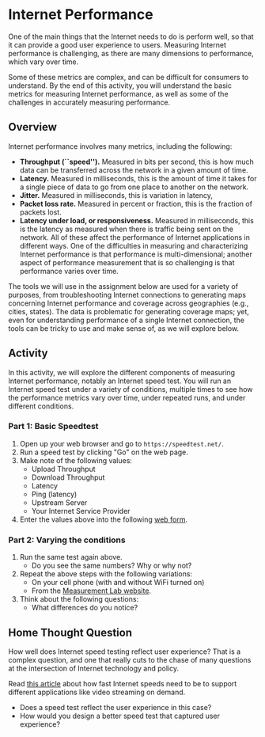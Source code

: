 # Internet Performance

One of the main things that the Internet needs to do is perform well, so that
it can provide a good user experience to users. Measuring Internet performance
is challenging, as there are many dimensions to performance, which vary over
time. 

Some of these metrics are complex, and can be difficult for consumers to
understand. By the end of this activity, you will understand the basic metrics
for measuring Internet performance, as well as some of the challenges in
accurately measuring performance.


## Overview 

Internet performance involves many metrics, including the following:
  - **Throughput (``speed'').** Measured in bits per second, this is how much data
    can be transferred across the network in a given amount of time.
  - **Latency.** Measured in milliseconds, this is the amount of time it takes for
    a single piece of data to go from one place to another on the network.
  - **Jitter.** Measured in milliseconds, this is variation in latency, 
  - **Packet loss rate.** Measured in percent or fraction, this is the fraction of
    packets lost.
  - **Latency under load, or responsiveness.** Measured in milliseconds, this is
    the latency as measured when there is traffic being sent on the network.
All of these affect the performance of Internet applications in different
ways. One of the difficulties in measuring and characterizing Internet
performance is that performance is multi-dimensional; another aspect of
performance measurement that is so challenging is that performance varies over
time.  

The tools we will use in the assignment below are used for a variety of
purposes, from troubleshooting Internet connections to generating maps
concerning Internet performance and coverage across geographies (e.g., cities,
states). The data is problematic for generating coverage maps; yet, even for
understanding performance of a single Internet connection, the tools can be
tricky to use and make sense of, as we will explore below.

## Activity

In this activity, we will explore the different components of measuring
Internet performance, notably an Internet speed test. You will run an Internet
speed test under a variety of conditions, multiple times to see how the
performance metrics vary over time, under repeated runs, and under different
conditions.

### Part 1: Basic Speedtest

1. Open up your web browser and go to `https://speedtest.net/`.
2. Run a speed test by clicking "Go" on the web page.
3. Make note of the following values:
    - Upload Throughput
    - Download Throughput
    - Latency
    - Ping (latency)
    - Upstream Server
    - Your Internet Service Provider
4. Enter the values above into the following [web form](https://forms.gle/4kDJPFuYPfrxYN3P9).

### Part 2: Varying the conditions

1. Run the same test again above.
    - Do you see the same numbers? Why or why not?
2. Repeat the above steps with the following variations:
    - On your cell phone (with and without WiFi turned on)
    - From the [Measurement Lab website](https://speed.measurementlab.net/#/).
3. Think about the following questions:
    - What differences do you notice?

## Home Thought Question

How well does Internet speed testing reflect user experience? That is a
complex question, and one that really cuts to the chase of many questions at
the intersection of Internet technology and policy.

Read [this article](https://www.wsj.com/graphics/faster-internet-not-worth-it/) about how
fast Internet speeds need to be to support different applications like video
streaming on demand.

- Does a speed test reflect the user experience in this case? 
- How would you design a better speed test that captured user experience?
